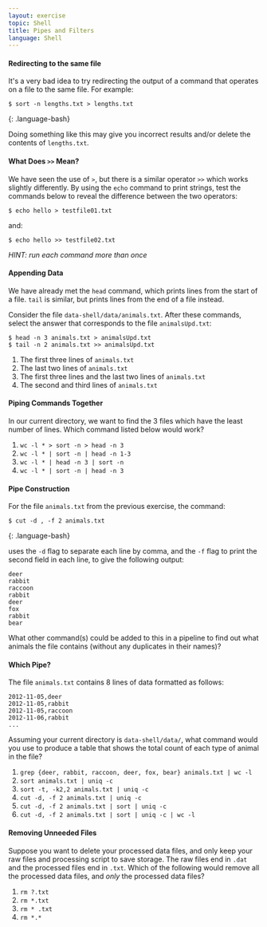 ```yaml
---
layout: exercise
topic: Shell
title: Pipes and Filters 
language: Shell
---
```



#### Redirecting to the same file
 
  It's a very bad idea to try redirecting
  the output of a command that operates on a file
  to the same file. For example:
 
  ~~~
  $ sort -n lengths.txt > lengths.txt
  ~~~
  {: .language-bash}
 
  Doing something like this may give you
  incorrect results and/or delete
  the contents of `lengths.txt`.

#### What Does `>>` Mean?
  We have seen the use of `>`, but there is a similar operator `>>` which works slightly differently.
  By using the `echo` command to print strings, test the commands below to reveal the difference
  between the two operators:

 
  ~~~
  $ echo hello > testfile01.txt
  ~~~
 
  and:
 
  ~~~
  $ echo hello >> testfile02.txt
  ~~~

  *HINT: run each command more than once*

#### Appending Data
 
  We have already met the `head` command, which prints lines from the start of a file.
  `tail` is similar, but prints lines from the end of a file instead.
 
  Consider the file `data-shell/data/animals.txt`.
  After these commands, select the answer that
  corresponds to the file `animalsUpd.txt`:
 
  ~~~
  $ head -n 3 animals.txt > animalsUpd.txt
  $ tail -n 2 animals.txt >> animalsUpd.txt
  ~~~
 
  1. The first three lines of `animals.txt`
  2. The last two lines of `animals.txt`
  3. The first three lines and the last two lines of `animals.txt`
  4. The second and third lines of `animals.txt`
 
#### Piping Commands Together
 
  In our current directory, we want to find the 3 files which have the least number of
  lines. Which command listed below would work?
 
  1. `wc -l * > sort -n > head -n 3`
  2. `wc -l * | sort -n | head -n 1-3`
  3. `wc -l * | head -n 3 | sort -n`
  4. `wc -l * | sort -n | head -n 3`
 
#### Pipe Construction
 
  For the file `animals.txt` from the previous exercise, the command:
 
  ~~~
  $ cut -d , -f 2 animals.txt
  ~~~
  {: .language-bash}
  
  uses the `-d` flag to separate each line by comma, and the `-f` flag
  to print the second field in each line, to give the following output:
 
  ~~~
  deer
  rabbit
  raccoon
  rabbit
  deer
  fox
  rabbit
  bear
  ~~~
 
  What other command(s) could be added to this in a pipeline to find
  out what animals the file contains (without any duplicates in their
  names)?

#### Which Pipe?
 
  The file `animals.txt` contains 8 lines of data formatted as follows:
 
  ~~~
  2012-11-05,deer
  2012-11-05,rabbit
  2012-11-05,raccoon
  2012-11-06,rabbit
  ...
  ~~~
 
  Assuming your current directory is `data-shell/data/`,
  what command would you use to produce a table that shows
  the total count of each type of animal in the file?
 
  1.  `grep {deer, rabbit, raccoon, deer, fox, bear} animals.txt | wc -l`
  2.  `sort animals.txt | uniq -c`
  3.  `sort -t, -k2,2 animals.txt | uniq -c`
  4.  `cut -d, -f 2 animals.txt | uniq -c`
  5.  `cut -d, -f 2 animals.txt | sort | uniq -c`
  6.  `cut -d, -f 2 animals.txt | sort | uniq -c | wc -l`
 
#### Removing Unneeded Files
 
  Suppose you want to delete your processed data files, and only keep
  your raw files and processing script to save storage.
  The raw files end in `.dat` and the processed files end in `.txt`.
  Which of the following would remove all the processed data files,
  and *only* the processed data files?
 
  1. `rm ?.txt`
  2. `rm *.txt`
  3. `rm * .txt`
  4. `rm *.*`
 
